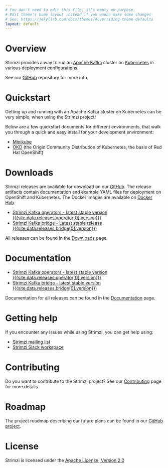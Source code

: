 ```yaml
---
# You don't need to edit this file, it's empty on purpose.
# Edit theme's home layout instead if you wanna make some changes
# See: https://jekyllrb.com/docs/themes/#overriding-theme-defaults
layout: default
---
```


# Overview

Strimzi provides a way to run an [Apache Kafka](https://kafka.apache.org/) cluster on [Kubernetes](https://kubernetes.io/) in various deployment configurations.

See our [GitHub](http://github.com/strimzi) repository for more info.

# Quickstart

Getting up and running with an Apache Kafka cluster on Kubernetes can be very simple, when using the Strimzi project! 

Below are a few quickstart documents for different environments, that walk you through a quick and easy install for your development environment:

* [Minikube](/quickstarts/minikube/)
* [OKD](/quickstarts/okd) (the Origin Community Distribution of Kubernetes, the basis of Red Hat OpenShift)

# Downloads

Strimzi releases are available for download on our [GitHub](https://github.com/strimzi). The release artifacts
contain documentation and example YAML files for deployment on OpenShift and Kubernetes. The Docker images are
available on [Docker Hub](https://hub.docker.com/u/strimzi/).

* [Strimzi Kafka operators - latest stable version ({{site.data.releases.operator[0].version}})](https://github.com/strimzi/strimzi-kafka-operator/releases/tag/{{site.data.releases.operator[0].version}})
* [Strimzi Kafka bridge - Latest stable release ({{site.data.releases.bridge[0].version}})](https://github.com/strimzi/strimzi-kafka-bridge/releases/tag/{{site.data.releases.bridge[0].version}})

All releases can be found in the [Downloads](/downloads) page.

# Documentation

* [Strimzi Kafka operators - latest stable version ({{site.data.releases.operator[0].version}})](/docs/latest/)
* [Strimzi Kafka bridge - latest stable version ({{site.data.releases.bridge[0].version}})](/docs/bridge/latest/)

Documentation for all releases can be found in the [Documentation](/documentation) page.

# Getting help

If you encounter any issues while using Strimzi, you can get help using:

* [Strimzi mailing list](https://www.redhat.com/mailman/listinfo/strimzi)
* [Strimzi Slack workspace](https://join.slack.com/t/strimzi/shared_invite/enQtMzU2Mjk3NTgxMzE5LTYyMTUwMGNlMDQwMzBhOGI4YmY4MjhiMDgyNjA5OTk2MTFiYjc4M2Q3NGU1YTFjOWRiMzM2NGMwNDUwMjBlNDY)

# Contributing

Do you want to contribute to the Strimzi project?
See our [Contributing](/contributing) page for more details.

# Roadmap

The project roadmap describing our future plans can be found in our [GitHub project](https://github.com/strimzi/strimzi-kafka-operator/projects/1).

# License

Strimzi is licensed under the [Apache License, Version 2.0](/LICENSE)
